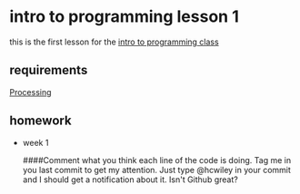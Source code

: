 # intro to programming lesson 1
this is the first lesson for the [intro to programming class](https://wileycousins.com/classes#intro-to-programming)

## requirements
[Processing](http://processing.org)

## homework
* week 1
   
   ####Comment what you think each line of the code is doing.
   Tag me in you last commit to get my attention. Just type @hcwiley in your commit and I should get a notification about it. Isn't Github great?
